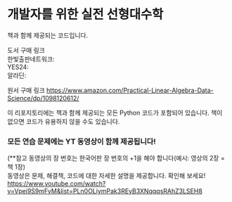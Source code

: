# 개발자를 위한 실전 선형대수학
책과 함께 제공되는 코드입니다. 

도서 구매 링크
<br>
한빛출판네트워크:
<br>
YES24: 
<br>
알라딘:
<br>

원서 구매 링크
https://www.amazon.com/Practical-Linear-Algebra-Data-Science/dp/1098120612/

이 리포지토리에는 책과 함께 제공되는 모든 Python 코드가 포함되어 있습니다. 책이 없으면 코드가 유용하지 않을 수도 있습니다.

### 모든 연습 문제에는 YT 동영상이 함께 제공됩니다!
(**참고 동영상의 장 번호는 한국어판 장 번호의 +1을 해야 합니다(예시: 영상의 2장 = 책 1장)
<br>
동영상은 문제, 해결책, 코드에 대한 자세한 설명을 제공합니다. 확인해 보세요!
https://www.youtube.com/watch?v=Vpei9S9mFyM&list=PLn0OLiymPak3REyB3XNqqqsRAhZ3LSEH8
